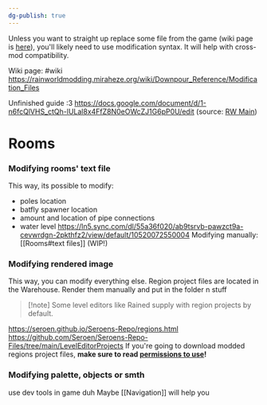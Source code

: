 ```yaml
---
dg-publish: true
---
```

Unless you want to straight up replace some file from the game (wiki page is [here](https://rainworldmodding.miraheze.org/wiki/Downpour_Reference/Mod_Directories#Overwriting_Files)), you'll likely need to use modification syntax. It will help with cross-mod compatibility.

Wiki page: #wiki
https://rainworldmodding.miraheze.org/wiki/Downpour_Reference/Modification_Files

Unfinished guide :3
https://docs.google.com/document/d/1-n6fcQlVHS_ctQh-lULal8x4FfZ8N0eOWcZJ1G6pP0U/edit
(source: [RW Main](https://discord.com/channels/291184728944410624/431534164932689921/1273601361870721094))
# Rooms

### Modifying rooms' text file
This way, its possible to modify:
- poles location
- batfly spawner location
- amount and location of pipe connections
- water level
https://ln5.sync.com/dl/55a36f020/ab9tsrvb-pawzct9a-cevwrdgn-2pkthfz2/view/default/10520072550004
Modifying manually: [[Rooms#text files]] (WIP!)
### Modifying rendered image
This way, you can modify everything else.
Region project files are located in the Warehouse. Render them manually and put in the folder n stuff 

> [!note] Some level editors like Rained supply with region projects by default.

https://seroen.github.io/Seroens-Repo/regions.html
https://github.com/Seroen/Seroens-Repo-Files/tree/main/LevelEditorProjects
If you're going to download modded regions project files, **make sure to read [permissions to use](https://github.com/Seroen/Seroens-Repo-Files/blob/main/Please%20read%20this%20if%20you%20are%20installing%20the%20region%20files.txt)!**
### Modifying palette, objects or smth
use dev tools in game duh
Maybe [[Navigation]] will help you